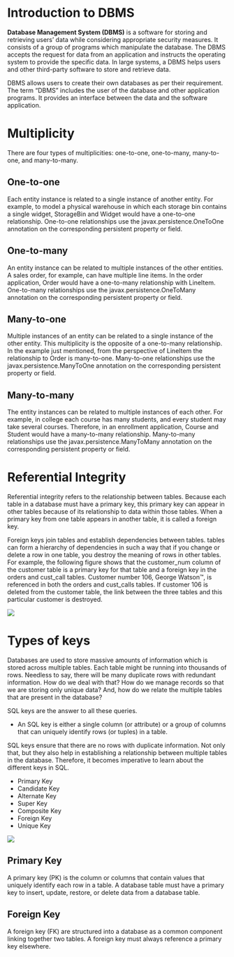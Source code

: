 # Introduction to DBMS

**Database Management System (DBMS)** is a software for storing and retrieving users’ data while considering appropriate
security measures. It consists of a group of programs which manipulate the database. The DBMS accepts the request for
data from an application and instructs the operating system to provide the specific data. In large systems, a DBMS helps
users and other third-party software to store and retrieve data.

DBMS allows users to create their own databases as per their requirement. The term “DBMS” includes the user of the
database and other application programs. It provides an interface between the data and the software application.

# Multiplicity

There are four types of multiplicities: one-to-one, one-to-many, many-to-one, and many-to-many.

## One-to-one

Each entity instance is related to a single instance of another entity. For example, to model a physical warehouse in
which each storage bin contains a single widget, StorageBin and Widget would have a one-to-one relationship. One-to-one
relationships use the javax.persistence.OneToOne annotation on the corresponding persistent property or field.

## One-to-many

An entity instance can be related to multiple instances of the other entities. A sales order, for example, can have
multiple line items. In the order application, Order would have a one-to-many relationship with LineItem. One-to-many
relationships use the javax.persistence.OneToMany annotation on the corresponding persistent property or field.

## Many-to-one

Multiple instances of an entity can be related to a single instance of the other entity. This multiplicity is the
opposite of a one-to-many relationship. In the example just mentioned, from the perspective of LineItem the relationship
to Order is many-to-one. Many-to-one relationships use the javax.persistence.ManyToOne annotation on the corresponding
persistent property or field.

## Many-to-many

The entity instances can be related to multiple instances of each other. For example, in college each course has many
students, and every student may take several courses. Therefore, in an enrollment application, Course and Student would
have a many-to-many relationship. Many-to-many relationships use the javax.persistence.ManyToMany annotation on the
corresponding persistent property or field.

# Referential Integrity

Referential integrity refers to the relationship between tables. Because each table in a database must have a primary
key, this primary key can appear in other tables because of its relationship to data within those tables. When a primary
key from one table appears in another table, it is called a foreign key.

Foreign keys join tables and establish dependencies between tables. tables can form a hierarchy of dependencies in such
a way that if you change or delete a row in one table, you destroy the meaning of rows in other tables. For example, the
following figure shows that the customer_num column of the customer table is a primary key for that table and a foreign
key in the orders and cust_call tables. Customer number 106, George Watson™, is referenced in both the orders and
cust_calls tables. If customer 106 is deleted from the customer table, the link between the three tables and this
particular customer is destroyed.

<img src="https://www.ibm.com/docs/en/SSGU8G_14.1.0/com.ibm.sqlt.doc/sqlt009.gif"> 

# Types of keys

Databases are used to store massive amounts of information which is stored across multiple tables. Each table might be
running into thousands of rows. Needless to say, there will be many duplicate rows with redundant information. How do we
deal with that? How do we manage records so that we are storing only unique data? And, how do we relate the multiple
tables that are present in the database?

SQL keys are the answer to all these queries.

- An SQL key is either a single column (or attribute) or a group of columns that can uniquely identify rows (or tuples)
  in a table.

SQL keys ensure that there are no rows with duplicate information. Not only that, but they also help in establishing a
relationship between multiple tables in the database. Therefore, it becomes imperative to learn about the different keys
in SQL.

- Primary Key
- Candidate Key
- Alternate Key
- Super Key
- Composite Key
- Foreign Key
- Unique Key

<img src="https://media.geeksforgeeks.org/wp-content/uploads/image7.png">

## Primary Key

A primary key (PK) is the column or columns that contain values that uniquely identify each row in a table. A database
table must have a primary key to insert, update, restore, or delete data from a database table.

## Foreign Key

A foreign key (FK) are structured into a database as a common component linking together two tables. A
foreign key must always reference a primary key elsewhere.